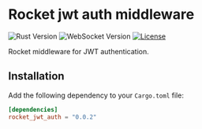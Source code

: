 # Rocket jwt auth middleware

![Rust Version](https://img.shields.io/badge/rust-1.65+-green.svg)
![WebSocket Version](https://img.shields.io/badge/websocket-0.0.1-blue.svg)
[![License](https://img.shields.io/badge/license-MIT-green.svg)](https://opensource.org/licenses/MIT)

Rocket middleware for JWT authentication.

## Installation

Add the following dependency to your `Cargo.toml` file:

```toml
[dependencies]
rocket_jwt_auth = "0.0.2"
```
